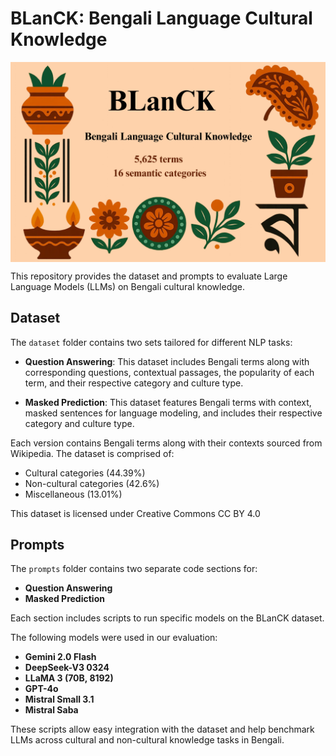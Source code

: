 # BLanCK: Bengali Language Cultural Knowledge
<img align="center"  src="BLanCK-pic.png" alt="BLanCK">


This repository provides the dataset and prompts to evaluate Large Language Models (LLMs) on Bengali cultural knowledge.

## Dataset

The `dataset` folder contains two sets tailored for different NLP tasks:

- **Question Answering**: This dataset includes Bengali terms along with corresponding questions, contextual passages, the popularity of each term, and their respective category and culture type.

- **Masked Prediction**: This dataset features Bengali terms with context, masked sentences for language modeling, and includes their respective category and culture type.

Each version contains Bengali terms along with their contexts sourced from Wikipedia. The dataset is comprised of:

- Cultural categories (44.39%)  
- Non-cultural categories (42.6%)  
- Miscellaneous (13.01%)

This dataset is licensed under Creative Commons CC BY 4.0

## Prompts

The `prompts` folder contains two separate code sections for:

- **Question Answering**
- **Masked Prediction**

Each section includes scripts to run specific models on the BLanCK dataset.

The following models were used in our evaluation:

- **Gemini 2.0 Flash**
- **DeepSeek-V3 0324**
- **LLaMA 3 (70B, 8192)**
- **GPT-4o**
- **Mistral Small 3.1**
- **Mistral Saba**

These scripts allow easy integration with the dataset and help benchmark LLMs across cultural and non-cultural knowledge tasks in Bengali.
